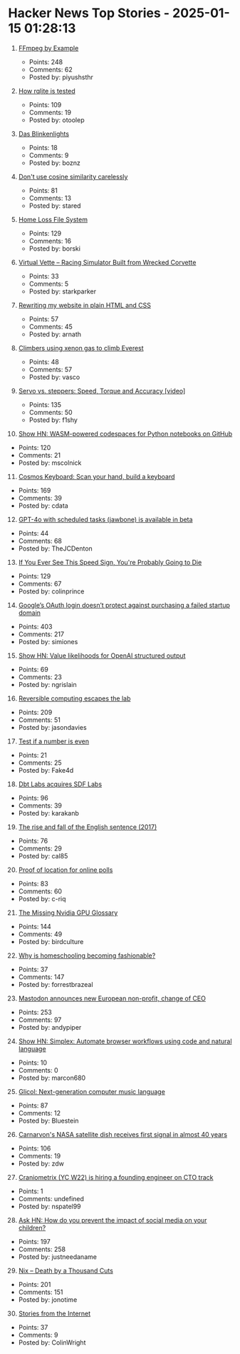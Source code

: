 # Hacker News Top Stories - 2025-01-15 01:28:13

1. [FFmpeg by Example](https://ffmpegbyexample.com/)
   - Points: 248
   - Comments: 62
   - Posted by: piyushsthr

2. [How rqlite is tested](https://philipotoole.com/how-is-rqlite-tested/)
   - Points: 109
   - Comments: 19
   - Posted by: otoolep

3. [Das Blinkenlights](https://rodyne.com/?p=1674)
   - Points: 18
   - Comments: 9
   - Posted by: boznz

4. [Don't use cosine similarity carelessly](https://p.migdal.pl/blog/2025/01/dont-use-cosine-similarity/)
   - Points: 81
   - Comments: 13
   - Posted by: stared

5. [Home Loss File System](https://docs.google.com/spreadsheets/d/1TPeJzW5pa-BiJZjuEa1yGSFs7ZJetbnxf2gjMvv4tkc/htmlview#gid=1160377357)
   - Points: 129
   - Comments: 16
   - Posted by: borski

6. [Virtual Vette – Racing Simulator Built from Wrecked Corvette](https://www.instructables.com/Virtual-Vette-Racing-Simulator-Built-From-Wrecked-/)
   - Points: 33
   - Comments: 5
   - Posted by: starkparker

7. [Rewriting my website in plain HTML and CSS](https://www.vijayp.dev/blog/rewrite-plain-html/)
   - Points: 57
   - Comments: 45
   - Posted by: arnath

8. [Climbers using xenon gas to climb Everest](https://gripped.com/profiles/climbers-using-xenon-gas-which-is-banned-in-sports-to-climb-everest/)
   - Points: 48
   - Comments: 57
   - Posted by: vasco

9. [Servo vs. steppers: Speed, Torque and Accuracy [video]](https://www.youtube.com/watch?v=H-nO1F-AO9I)
   - Points: 135
   - Comments: 50
   - Posted by: f1shy

10. [Show HN: WASM-powered codespaces for Python notebooks on GitHub](https://docs.marimo.io/guides/publishing/playground/#open-notebooks-hosted-on-github)
   - Points: 120
   - Comments: 21
   - Posted by: mscolnick

11. [Cosmos Keyboard: Scan your hand, build a keyboard](https://ryanis.cool/cosmos/)
   - Points: 169
   - Comments: 39
   - Posted by: cdata

12. [GPT-4o with scheduled tasks (jawbone) is available in beta](https://chatgpt.com/?model=gpt-4o-jawbone)
   - Points: 44
   - Comments: 68
   - Posted by: TheJCDenton

13. [If You Ever See This Speed Sign, You're Probably Going to Die](https://www.theautopian.com/if-you-ever-see-this-speed-sign-youre-probably-going-to-die/)
   - Points: 129
   - Comments: 67
   - Posted by: colinprince

14. [Google’s OAuth login doesn’t protect against purchasing a failed startup domain](https://trufflesecurity.com/blog/millions-at-risk-due-to-google-s-oauth-flaw)
   - Points: 403
   - Comments: 217
   - Posted by: simiones

15. [Show HN: Value likelihoods for OpenAI structured output](https://arena-ai.github.io/structured-logprobs/)
   - Points: 69
   - Comments: 23
   - Posted by: ngrislain

16. [Reversible computing escapes the lab](https://spectrum.ieee.org/reversible-computing)
   - Points: 209
   - Comments: 51
   - Posted by: jasondavies

17. [Test if a number is even](https://ubuntuincident.wordpress.com/2025/01/11/test-if-a-number-is-even/)
   - Points: 21
   - Comments: 25
   - Posted by: Fake4d

18. [Dbt Labs acquires SDF Labs](https://www.getdbt.com/blog/dbt-labs-acquires-sdf-labs)
   - Points: 96
   - Comments: 39
   - Posted by: karakanb

19. [The rise and fall of the English sentence (2017)](https://nautil.us/the-rise-and-fall-of-the-english-sentence-236880/)
   - Points: 76
   - Comments: 29
   - Posted by: cal85

20. [Proof of location for online polls](https://ip-vote.com/geolocation_via_latency.html)
   - Points: 83
   - Comments: 60
   - Posted by: c-riq

21. [The Missing Nvidia GPU Glossary](https://modal.com/gpu-glossary/readme)
   - Points: 144
   - Comments: 49
   - Posted by: birdculture

22. [Why is homeschooling becoming fashionable?](https://newsletter.goodtechthings.com/p/why-are-tech-people-suddenly-so-into)
   - Points: 37
   - Comments: 147
   - Posted by: forrestbrazeal

23. [Mastodon announces new European non-profit, change of CEO](https://blog.joinmastodon.org/2025/01/the-people-should-own-the-town-square/)
   - Points: 253
   - Comments: 97
   - Posted by: andypiper

24. [Show HN: Simplex: Automate browser workflows using code and natural language](https://www.simplex.sh/playground)
   - Points: 10
   - Comments: 0
   - Posted by: marcon680

25. [Glicol: Next-generation computer music language](https://glicol.org/)
   - Points: 87
   - Comments: 12
   - Posted by: Bluestein

26. [Carnarvon's NASA satellite dish receives first signal in almost 40 years](https://www.abc.net.au/news/2024-12-03/carnarvon-nasa-dish-receives-signal-repairs/104672866)
   - Points: 106
   - Comments: 19
   - Posted by: zdw

27. [Craniometrix (YC W22) is hiring a founding engineer on CTO track](https://www.ycombinator.com/companies/craniometrix/jobs/5Ucqf0Q-founding-full-stack-engineer-cto-track)
   - Points: 1
   - Comments: undefined
   - Posted by: nspatel99

28. [Ask HN: How do you prevent the impact of social media on your children?](undefined)
   - Points: 197
   - Comments: 258
   - Posted by: justneedaname

29. [Nix – Death by a Thousand Cuts](https://www.dgt.is/blog/2025-01-10-nix-death-by-a-thousand-cuts/)
   - Points: 201
   - Comments: 151
   - Posted by: jonotime

30. [Stories from the Internet](https://dbrgn.ch/stories-from-the-internet.html)
   - Points: 37
   - Comments: 9
   - Posted by: ColinWright

